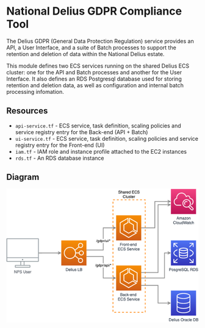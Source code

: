 # National Delius GDPR Compliance Tool

The Delius GDPR (General Data Protection Regulation) service provides an API, a User Interface, and a suite of Batch processes to support the retention and deletion of data within the National Delius estate. 

This module defines two ECS services running on the shared Delius ECS cluster: one for the API and Batch processes and another for the User Interface.
It also defines an RDS Postgresql database used for storing retention and deletion data, as well as configuration and internal batch processing infomation.

## Resources
* `api-service.tf` - ECS service, task definition, scaling policies and service registry entry for the Back-end (API + Batch)
* `ui-service.tf` - ECS service, task definition, scaling policies and service registry entry for the Front-end (UI)
* `iam.tf` - IAM role and instance profile attached to the EC2 instances
* `rds.tf` - An RDS database instance

## Diagram

![High-level diagram](diagram.png)